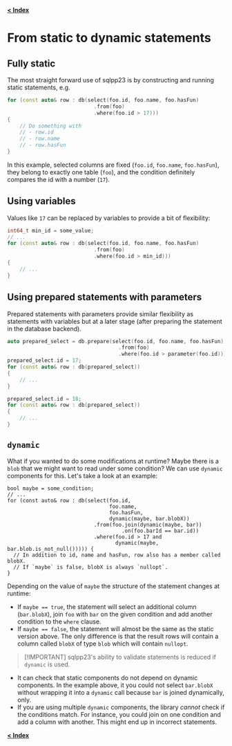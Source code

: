 [**\< Index**](/docs/README.md)

# From static to dynamic statements

## Fully static

The most straight forward use of sqlpp23 is by constructing and running static
statements, e.g.

```C++
for (const auto& row : db(select(foo.id, foo.name, foo.hasFun)
                            .from(foo)
                            .where(foo.id > 17)))
{
    // Do something with
    // - row.id
    // - row.name
    // - row.hasFun
}
```

In this example, selected columns are fixed (`foo.id`, `foo.name`,
`foo.hasFun`), they belong to exactly one table (`foo`), and the condition
definitely compares the id with a number (`17`).

## Using variables

Values like `17` can be replaced by variables to provide a bit of flexibility:

```C++
int64_t min_id = some_value;
// ...
for (const auto& row : db(select(foo.id, foo.name, foo.hasFun)
                            .from(foo)
                            .where(foo.id > min_id)))
{
    // ...
}
```

## Using prepared statements with parameters

Prepared statements with parameters provide similar flexibility as statements
with variables but at a later stage (after preparing the statement in the
database backend).

```C++
auto prepared_select = db.prepare(select(foo.id, foo.name, foo.hasFun)
                                    .from(foo)
                                    .where(foo.id > parameter(foo.id)));
prepared_select.id = 17;
for (const auto& row : db(prepared_select))
{
    // ...
}

prepared_select.id = 18;
for (const auto& row : db(prepared_select))
{
    // ...
}
```

## `dynamic`

What if you wanted to do some modifications at runtime? Maybe there is a `blob`
that we might want to read under some condition? We can use `dynamic` components
for this. Let's take a look at an example:

```
bool maybe = some_condition;
// ...
for (const auto& row : db(select(foo.id,
                                 foo.name,
                                 foo.hasFun,
                                 dynamic(maybe, bar.blobX))
                            .from(foo.join(dynamic(maybe, bar))
                                     .on(foo.barId == bar.id))
                            .where(foo.id > 17 and
                                   dynamic(maybe, bar.blob.is_not_null())))) {
  // In addition to id, name and hasFun, row also has a member called blobX.
  // If `maybe` is false, blobX is always `nullopt`.
}
```

Depending on the value of `maybe` the structure of the statement changes at
runtime:

- If `maybe == true`, the statement will select an additional column
  (`bar.blobX`), join `foo` with `bar` on the given condition and add another
  condition to the `where` clause.
- If `maybe == false`, the statement will almost be the same as the static
  version above. The only difference is that the result rows will contain a
  column called `blobX` of type `blob` which will contain `nullopt`.

> \[!IMPORTANT\] sqlpp23's ability to validate statements is reduced if
> `dynamic` is used.

- It can check that static components do not depend on dynamic components. In
  the example above, it you could not select `bar.blobX` without wrapping it
  into a `dynamic` call because `bar` is joined dynamically, only.
- If you are using multiple `dynamic` components, the library *cannot* check if
  the conditions match. For instance, you could join on one condition and add a
  column with another. This might end up in incorrect statements.

[**\< Index**](/docs/README.md)
